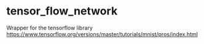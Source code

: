 # tensor_flow_network
Wrapper for the tensorflow library https://www.tensorflow.org/versions/master/tutorials/mnist/pros/index.html
